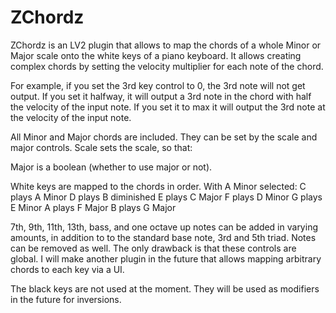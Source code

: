 ZChordz
=======

ZChordz is an LV2 plugin that allows to map the chords of a whole Minor or Major scale onto the white keys of a piano keyboard. It allows creating complex chords by setting the velocity multiplier for each note of the chord.

For example, if you set the 3rd key control to 0, the 3rd note will not get output. If you set it halfway, it will output a 3rd note in the chord with half the velocity of the input note. If you set it to max it will output the 3rd note at the velocity of the input note.


All Minor and Major chords are included. They can be set by the scale and major controls. Scale sets the scale, so that:

Major is a boolean (whether to use major or not).

White keys are mapped to the chords in order. With A Minor selected:
C plays A Minor
D plays B diminished
E plays C Major
F plays D Minor
G plays E Minor
A plays F Major
B plays G Major

7th, 9th, 11th, 13th, bass, and one octave up notes can be added in varying amounts, in addition to to the standard base note, 3rd and 5th triad. Notes can be removed as well. The only drawback is that these controls are global. I will make another plugin in the future that allows mapping arbitrary chords to each key via a UI.

The black keys are not used at the moment. They will be used as modifiers in the future for inversions.
